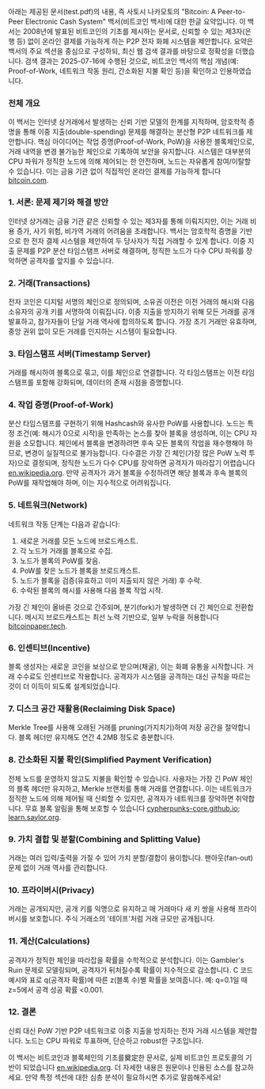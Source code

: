 아래는 제공된 문서(test.pdf)의 내용, 즉 사토시 나카모토의 "Bitcoin: A Peer-to-Peer Electronic Cash System" 백서(비트코인 백서)에 대한 한글 요약입니다. 이 백서는 2008년에 발표된 비트코인의 기초를 제시하는 문서로, 신뢰할 수 있는 제3자(은행 등) 없이 온라인 결제를 가능하게 하는 P2P 전자 화폐 시스템을 제안합니다. 요약은 백서의 주요 섹션을 중심으로 구성하되, 최신 웹 검색 결과를 바탕으로 정확성을 더했습니다. 검색 결과는 2025-07-16에 수행된 것으로, 비트코인 백서의 핵심 개념(예: Proof-of-Work, 네트워크 작동 원리, 간소화된 지불 확인 등)을 확인하고 인용하였습니다.

### 전체 개요
이 백서는 인터넷 상거래에서 발생하는 신뢰 기반 모델의 한계를 지적하며, 암호학적 증명을 통해 이중 지출(double-spending) 문제를 해결하는 분산형 P2P 네트워크를 제안합니다. 핵심 아이디어는 작업 증명(Proof-of-Work, PoW)을 사용한 블록체인으로, 거래 내역을 변경 불가능한 체인으로 기록하여 보안을 유지합니다. 시스템은 대부분의 CPU 파워가 정직한 노드에 의해 제어되는 한 안전하며, 노드는 자유롭게 참여/이탈할 수 있습니다. 이는 금융 기관 없이 직접적인 온라인 결제를 가능하게 합니다 [bitcoin.com](https://www.bitcoin.com/satoshi-archive/whitepaper/).

### 1. 서론: 문제 제기와 해결 방안
인터넷 상거래는 금융 기관 같은 신뢰할 수 있는 제3자를 통해 이뤄지지만, 이는 거래 비용 증가, 사기 위험, 비가역 거래의 어려움을 초래합니다. 백서는 암호학적 증명을 기반으로 한 전자 결제 시스템을 제안하여 두 당사자가 직접 거래할 수 있게 합니다. 이중 지출 문제를 P2P 분산 타임스탬프 서버로 해결하며, 정직한 노드가 다수 CPU 파워를 장악하면 공격자를 앞지를 수 있습니다.

### 2. 거래(Transactions)
전자 코인은 디지털 서명의 체인으로 정의되며, 소유권 이전은 이전 거래의 해시와 다음 소유자의 공개 키를 서명하여 이뤄집니다. 이중 지출을 방지하기 위해 모든 거래를 공개 발표하고, 참가자들이 단일 거래 역사에 합의하도록 합니다. 가장 초기 거래만 유효하며, 중앙 권위 없이 모든 거래를 인지하는 시스템이 필요합니다.

### 3. 타임스탬프 서버(Timestamp Server)
거래를 해시하여 블록으로 묶고, 이를 체인으로 연결합니다. 각 타임스탬프는 이전 타임스탬프를 포함해 강화되며, 데이터의 존재 시점을 증명합니다.

### 4. 작업 증명(Proof-of-Work)
분산 타임스탬프를 구현하기 위해 Hashcash와 유사한 PoW를 사용합니다. 노드는 특정 조건(예: 해시가 0으로 시작)을 만족하는 논스를 찾아 블록을 생성하며, 이는 CPU 자원을 소모합니다. 체인에서 블록을 변경하려면 후속 모든 블록의 작업을 재수행해야 하므로, 변경이 실질적으로 불가능합니다. 다수결은 가장 긴 체인(가장 많은 PoW 노력 투자)으로 결정되며, 정직한 노드가 다수 CPU를 장악하면 공격자가 따라잡기 어렵습니다 [en.wikipedia.org](https://en.wikipedia.org/wiki/Bitcoin_protocol). 만약 공격자가 과거 블록을 수정하려면 해당 블록과 후속 블록의 PoW를 재작업해야 하며, 이는 지수적으로 어려워집니다.

### 5. 네트워크(Network)
네트워크 작동 단계는 다음과 같습니다:
1. 새로운 거래를 모든 노드에 브로드캐스트.
2. 각 노드가 거래를 블록으로 수집.
3. 노드가 블록의 PoW를 찾음.
4. PoW를 찾은 노드가 블록을 브로드캐스트.
5. 노드가 블록을 검증(유효하고 이미 지출되지 않은 거래) 후 수락.
6. 수락된 블록의 해시를 사용해 다음 블록 작업 시작.

가장 긴 체인이 올바른 것으로 간주되며, 분기(fork)가 발생하면 더 긴 체인으로 전환합니다. 메시지 브로드캐스트는 최선 노력 기반으로, 일부 누락을 허용합니다 [bitcoinpaper.tech](https://bitcoinpaper.tech/).

### 6. 인센티브(Incentive)
블록 생성자는 새로운 코인을 보상으로 받으며(채굴), 이는 화폐 유통을 시작합니다. 거래 수수료도 인센티브로 작용합니다. 공격자가 시스템을 공격하는 대신 규칙을 따르는 것이 더 이득이 되도록 설계되었습니다.

### 7. 디스크 공간 재활용(Reclaiming Disk Space)
Merkle Tree를 사용해 오래된 거래를 pruning(가지치기)하여 저장 공간을 절약합니다. 블록 헤더만 유지해도 연간 4.2MB 정도로 충분합니다.

### 8. 간소화된 지불 확인(Simplified Payment Verification)
전체 노드를 운영하지 않고도 지불을 확인할 수 있습니다. 사용자는 가장 긴 PoW 체인의 블록 헤더만 유지하고, Merkle 브랜치를 통해 거래를 연결합니다. 이는 네트워크가 정직한 노드에 의해 제어될 때 신뢰할 수 있지만, 공격자가 네트워크를 장악하면 취약합니다. 무효 블록 알림을 통해 보호할 수 있습니다 [cypherpunks-core.github.io](https://cypherpunks-core.github.io/bitcoinbook/appdx-bitcoinwhitepaper.html); [learn.saylor.org](https://learn.saylor.org/mod/page/view.php?id=30736).

### 9. 가치 결합 및 분할(Combining and Splitting Value)
거래는 여러 입력/출력을 가질 수 있어 가치 분할/결합이 용이합니다. 팬아웃(fan-out) 문제 없이 거래 역사를 관리합니다.

### 10. 프라이버시(Privacy)
거래는 공개되지만, 공개 키를 익명으로 유지하고 매 거래마다 새 키 쌍을 사용해 프라이버시를 보호합니다. 주식 거래소의 '테이프'처럼 거래 규모만 공개됩니다.

### 11. 계산(Calculations)
공격자가 정직한 체인을 따라잡을 확률을 수학적으로 분석합니다. 이는 Gambler's Ruin 문제로 모델링되며, 공격자가 뒤처질수록 확률이 지수적으로 감소합니다. C 코드 예시와 표로 q(공격자 확률)에 따른 z(블록 수)별 확률을 보여줍니다. 예: q=0.1일 때 z=5에서 공격 성공 확률 <0.001.

### 12. 결론
신뢰 대신 PoW 기반 P2P 네트워크로 이중 지출을 방지하는 전자 거래 시스템을 제안합니다. 노드는 CPU 파워로 투표하며, 단순하고 robust한 구조입니다.

이 백서는 비트코인과 블록체인의 기초를奠定한 문서로, 실제 비트코인 프로토콜의 기반이 되었습니다 [en.wikipedia.org](https://en.wikipedia.org/wiki/Bitcoin_protocol). 더 자세한 내용은 원문이나 인용된 소스를 참고하세요. 만약 특정 섹션에 대한 심층 분석이 필요하시면 추가로 말씀해주세요!